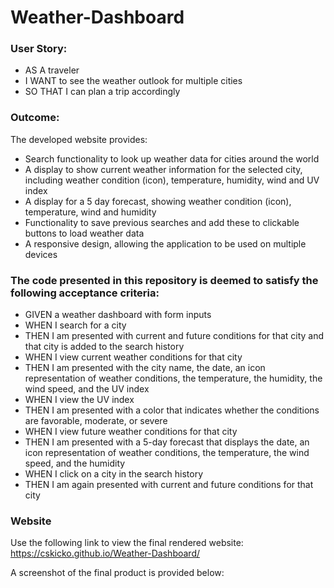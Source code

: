 # Weather-Dashboard

### User Story:
- AS A traveler
- I WANT to see the weather outlook for multiple cities
- SO THAT I can plan a trip accordingly
  
### Outcome:
The developed website provides:
- Search functionality to look up weather data for cities around the world
- A display to show current weather information for the selected city, including weather condition (icon), temperature, humidity, wind and UV index
- A display for a 5 day forecast, showing weather condition (icon), temperature, wind and humidity
- Functionality to save previous searches and add these to clickable buttons to load weather data
- A responsive design, allowing the application to be used on multiple devices

### The code presented in this repository is deemed to satisfy the following acceptance criteria:
- GIVEN a weather dashboard with form inputs
- WHEN I search for a city
- THEN I am presented with current and future conditions for that city and that city is added to the search history
- WHEN I view current weather conditions for that city
- THEN I am presented with the city name, the date, an icon representation of weather conditions, the temperature, the humidity, the wind speed, and the UV index
- WHEN I view the UV index
- THEN I am presented with a color that indicates whether the conditions are favorable, moderate, or severe
- WHEN I view future weather conditions for that city
- THEN I am presented with a 5-day forecast that displays the date, an icon representation of weather conditions, the temperature, the wind speed, and the humidity
- WHEN I click on a city in the search history
- THEN I am again presented with current and future conditions for that city

### Website
Use the following link to view the final rendered website:
https://cskicko.github.io/Weather-Dashboard/

A screenshot of the final product is provided below:


